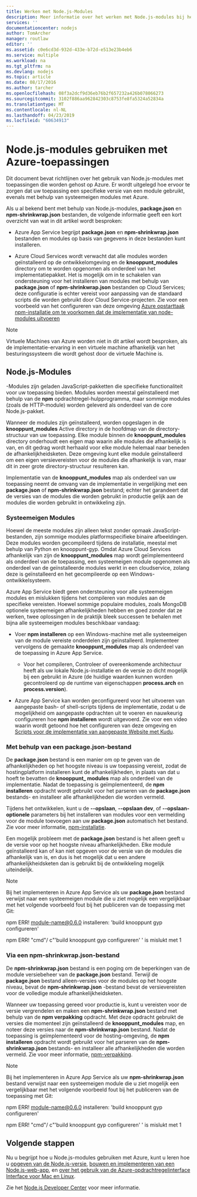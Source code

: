 ```yaml
---
title: Werken met Node.js-Modules
description: Meer informatie over het werken met Node.js-modules bij het gebruik van Azure App Service of Cloud Services.
services: ''
documentationcenter: nodejs
author: TomArcher
manager: routlaw
editor: ''
ms.assetid: c0e6cd3d-932d-433e-b72d-e513e23b4eb6
ms.service: multiple
ms.workload: na
ms.tgt_pltfrm: na
ms.devlang: nodejs
ms.topic: article
ms.date: 08/17/2016
ms.author: tarcher
ms.openlocfilehash: 08f3a2dcf9d36eb76b2f657232a426b078066273
ms.sourcegitcommit: 3102f886aa962842303c8753fe8fa5324a52834a
ms.translationtype: MT
ms.contentlocale: nl-NL
ms.lasthandoff: 04/23/2019
ms.locfileid: "60634913"
---
```

# <a name="using-nodejs-modules-with-azure-applications"></a>Node.js-modules gebruiken met Azure-toepassingen
Dit document bevat richtlijnen over het gebruik van Node.js-modules met toepassingen die worden gehost op Azure. Er wordt uitgelegd hoe ervoor te zorgen dat uw toepassing een specifieke versie van een module gebruikt, evenals met behulp van systeemeigen modules met Azure.

Als u al bekend bent met behulp van Node.js-modules, **package.json** en **npm-shrinkwrap.json** bestanden, de volgende informatie geeft een kort overzicht van wat in dit artikel wordt besproken:

* Azure App Service begrijpt **package.json** en **npm-shrinkwrap.json** bestanden en modules op basis van gegevens in deze bestanden kunt installeren.

* Azure Cloud Services wordt verwacht dat alle modules worden geïnstalleerd op de ontwikkelomgeving en de **knooppunt\_modules** directory om te worden opgenomen als onderdeel van het implementatiepakket. Het is mogelijk om in te schakelen van ondersteuning voor het installeren van modules met behulp van **package.json** of **npm-shrinkwrap.json** bestanden op Cloud Services; deze configuratie is echter vereist voor aanpassing van de standaard scripts die worden gebruikt door Cloud Service-projecten. Zie voor een voorbeeld van het configureren van deze omgeving [Azure opstarttaak npm-installatie om te voorkomen dat de implementatie van node-modules uitvoeren](https://github.com/woloski/nodeonazure-blog/blob/master/articles/startup-task-to-run-npm-in-azure.markdown)

> [!NOTE]
> Virtuele Machines van Azure worden niet in dit artikel wordt besproken, als de implementatie-ervaring in een virtuele machine afhankelijk van het besturingssysteem die wordt gehost door de virtuele Machine is.
> 
> 

## <a name="nodejs-modules"></a>Node.js-Modules
-Modules zijn geladen JavaScript-pakketten die specifieke functionaliteit voor uw toepassing bieden. Modules worden meestal geïnstalleerd met behulp van de **npm** opdrachtregel-hulpprogramma, maar sommige modules (zoals de HTTP-module) worden geleverd als onderdeel van de core Node.js-pakket.

Wanneer de modules zijn geïnstalleerd, worden opgeslagen in de **knooppunt\_modules** Active directory in de hoofdmap van de directory-structuur van uw toepassing. Elke module binnen de **knooppunt\_modules** directory onderhoudt een eigen map waarin alle modules die afhankelijk is van, en dit gedrag wordt herhaald voor elke module helemaal naar beneden de afhankelijkheidsketen. Deze omgeving kunt elke module geïnstalleerd om een eigen versievereisten voor de modules die afhankelijk is van, maar dit in zeer grote directory-structuur resulteren kan.

Implementatie van de **knooppunt\_modules** map als onderdeel van uw toepassing neemt de omvang van de implementatie in vergelijking met een **package.json** of  **npm-shrinkwrap.json** bestand; echter het garandeert dat de versies van de modules die worden gebruikt in productie gelijk aan de modules die worden gebruikt in ontwikkeling zijn.

### <a name="native-modules"></a>Systeemeigen Modules
Hoewel de meeste modules zijn alleen tekst zonder opmaak JavaScript-bestanden, zijn sommige modules platformspecifieke binaire afbeeldingen. Deze modules worden gecompileerd tijdens de installatie, meestal met behulp van Python en knooppunt-gyp. Omdat Azure Cloud Services afhankelijk van zijn de **knooppunt\_modules** map wordt geïmplementeerd als onderdeel van de toepassing, een systeemeigen module opgenomen als onderdeel van de geïnstalleerde modules werkt in een cloudservice, zolang deze is geïnstalleerd en het gecompileerde op een Windows-ontwikkelsysteem.

Azure App Service biedt geen ondersteuning voor alle systeemeigen modules en mislukken tijdens het compileren van modules aan de specifieke vereisten. Hoewel sommige populaire modules, zoals MongoDB optionele systeemeigen afhankelijkheden hebben en goed zonder dat ze werken, twee oplossingen in de praktijk bleek successen te behalen met bijna alle systeemeigen modules beschikbaar vandaag:

* Voer **npm installeren** op een Windows-machine met alle systeemeigen van de module vereiste onderdelen zijn geïnstalleerd. Implementeer vervolgens de gemaakte **knooppunt\_modules** map als onderdeel van de toepassing in Azure App Service.

  * Voor het compileren, Controleer of overeenkomende architectuur heeft als uw lokale Node.js-installatie en de versie zo dicht mogelijk bij een gebruikt in Azure (de huidige waarden kunnen worden gecontroleerd op de runtime van eigenschappen **process.arch** en **process.version**).

* Azure App Service kan worden geconfigureerd voor het uitvoeren van aangepaste bash- of shell-scripts tijdens de implementatie, zodat u de mogelijkheid om aangepaste opdrachten uit te voeren en nauwkeurig configureren hoe **npm installeren** wordt uitgevoerd. Zie voor een video waarin wordt getoond hoe het configureren van deze omgeving en [Scripts voor de implementatie van aangepaste Website met Kudu](https://azure.microsoft.com/resources/videos/custom-web-site-deployment-scripts-with-kudu/).

### <a name="using-a-packagejson-file"></a>Met behulp van een package.json-bestand

De **package.json** bestand is een manier om op te geven van de afhankelijkheden op het hoogste niveau is uw toepassing vereist, zodat de hostingplatform installeren kunt de afhankelijkheden, in plaats van dat u hoeft te bevatten de **knooppunt\_ modules** map als onderdeel van de implementatie. Nadat de toepassing is geïmplementeerd, de **npm installeren** opdracht wordt gebruikt voor het parseren van de **package.json** bestands- en installeer alle afhankelijkheden die worden vermeld.

Tijdens het ontwikkelen, kunt u de **--opslaan**, **--opslaan dev**, of **--opslaan-optionele** parameters bij het installeren van modules voor een vermelding voor de module toevoegen aan uw **package.json** automatisch het bestand. Zie voor meer informatie, [npm-installatie](https://docs.npmjs.com/cli/install).

Een mogelijk probleem met de **package.json** bestand is het alleen geeft u de versie voor op het hoogste niveau afhankelijkheden. Elke module geïnstalleerd kan of kan niet opgeven voor de versie van de modules die afhankelijk van is, en dus is het mogelijk dat u een andere afhankelijkheidsketen dan is gebruikt bij de ontwikkeling mogelijk uiteindelijk.

> [!NOTE]
> Bij het implementeren in Azure App Service als uw <b>package.json</b> bestand verwijst naar een systeemeigen module die u ziet mogelijk een vergelijkbaar met het volgende voorbeeld fout bij het publiceren van de toepassing met Git:
> 
> npm ERR! module-name@0.6.0 installeren: 'build knooppunt gyp configureren'
> 
> npm ERR! "cmd"/ c"'build knooppunt gyp configureren' ' is mislukt met 1
> 
> 

### <a name="using-a-npm-shrinkwrapjson-file"></a>Via een npm-shrinkwrap.json-bestand
De **npm-shrinkwrap.json** bestand is een poging om de beperkingen van de module versiebeheer van de **package.json** bestand. Terwijl de **package.json** bestand alleen-versies voor de modules op het hoogste niveau, bevat de **npm-shrinkwrap.json** -bestand bevat de versievereisten voor de volledige module afhankelijkheidsketen.

Wanneer uw toepassing gereed voor productie is, kunt u vereisten voor de versie vergrendelen en maken een **npm-shrinkwrap.json** bestand met behulp van de **npm verpakking** opdracht. Met deze opdracht gebruikt de versies die momenteel zijn geïnstalleerd de **knooppunt\_modules** map, en noteer deze versies naar de **npm-shrinkwrap.json** bestand. Nadat de toepassing is geïmplementeerd voor de hosting-omgeving, de **npm installeren** opdracht wordt gebruikt voor het parseren van de **npm-shrinkwrap.json** bestands- en installeer alle afhankelijkheden die worden vermeld. Zie voor meer informatie, [npm-verpakking](https://docs.npmjs.com/cli/shrinkwrap).

> [!NOTE]
> Bij het implementeren in Azure App Service als uw <b>npm-shrinkwrap.json</b> bestand verwijst naar een systeemeigen module die u ziet mogelijk een vergelijkbaar met het volgende voorbeeld fout bij het publiceren van de toepassing met Git:
> 
> npm ERR! module-name@0.6.0 installeren: 'build knooppunt gyp configureren'
> 
> npm ERR! "cmd"/ c"'build knooppunt gyp configureren' ' is mislukt met 1
> 
> 

## <a name="next-steps"></a>Volgende stappen
Nu u begrijpt hoe u Node.js-modules gebruiken met Azure, kunt u leren hoe u [opgeven van de Node.js-versie](https://github.com/squillace/staging/blob/master/articles/nodejs-specify-node-version-azure-apps.md), [bouwen en implementeren van een Node.js-web-app](app-service/app-service-web-get-started-nodejs.md), en [over het gebruik van de Azure-opdrachtregelinterface Interface voor Mac en Linux](https://azure.microsoft.com/blog/using-windows-azure-with-the-command-line-tools-for-mac-and-linux/).

Zie het [Node.js Developer Center](/nodejs/azure/) voor meer informatie.

[specify the Node.js version]: nodejs-specify-node-version-azure-apps.md
[How to use the Azure Command-Line Interface for Mac and Linux]:cli-install-nodejs.md
[Custom Website Deployment Scripts with Kudu]: https://channel9.msdn.com/Shows/Azure-Friday/Custom-Web-Site-Deployment-Scripts-with-Kudu-with-David-Ebbo
